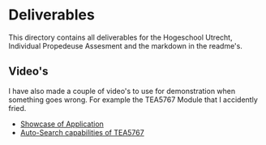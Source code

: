 # Deliverables
This directory contains all deliverables for the Hogeschool Utrecht, Individual Propedeuse Assesment and the markdown in the readme's.
## Video's
I have also made a couple of video's to use for demonstration when something goes wrong. For example the TEA5767 Module that I accidently fried.
- [Showcase of Application](https://www.youtube.com/watch?v=6c8df05tsIs "Portable Radio Showcase")
- [Auto-Search capabilities of TEA5767]( https://youtu.be/92jqJbsbHlk "TEA5767 Auto Search Capabilities")
